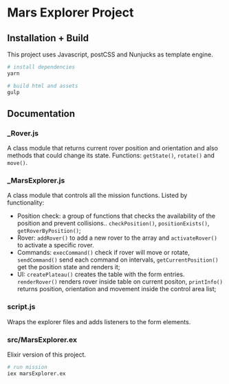 # Mars Explorer Project

## Installation + Build
This project uses Javascript, postCSS and Nunjucks as template engine.
``` bash
# install dependencies
yarn

# build html and assets
gulp
```

## Documentation

### _Rover.js
A class module that returns current rover position and orientation and also methods that could change its state. Functions: `getState()`, `rotate()` and `move()`.

### _MarsExplorer.js
A class module that controls all the mission functions. Listed by functionality:

- Position check: a group of functions that checks the availability of the position and prevent collisions.. `checkPosition()`, `positionExists()`, `getRoverByPosition()`;
- Rover: `addRover()` to add a new rover to the array and `activateRover()` to activate a specific rover.
- Commands: `execCommand()` check if rover will move or rotate, `sendCommand()` send each command on intervals, `getCurrentPosition()` get the position state and renders it;
- UI: `createPlateau()` creates the table with the form entries. `renderRover()` renders rover inside table on current positon, `printInfo()` returns position, orientation and movement inside the control area list;

### script.js
Wraps the explorer files and adds listeners to the form elements.

### src/MarsExplorer.ex
Elixir version of this project.
``` bash
# run mission
iex marsExplorer.ex
```
